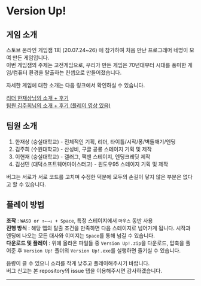 # Version Up!

## 게임 소개

스토브 온라인 게임잼 1회 (20.07.24~26) 에 참가하여 처음 만난 프로그래머 네명이 모여 만든 게임입니다.  
이번 게임잼의 주제는 고전게임으로, 우리가 만든 게임은 70년대부터 시대를 풍미한 게임/컴퓨터 환경을 탈출하는 컨셉으로 만들어졌습니다.  

자세한 게임에 대한 소개는 다음 링크에서 확인하실 수 있습니다.  

[리더 한재상님의 소개 + 후기](https://page.onstove.com/indie/kr/view/5746398)  
[팀원 김주희님의 소개 + 후기 (플레이 영상 있음)](https://blog.naver.com/inki1030/222043271205)  

## 팀원 소개

1. 한재상 (숭실대학교) - 전체적인 기획, 리더, 타이틀/시작/퐁/벽돌깨기/엔딩
2. 김주희 (수원대학교) - 산성비, 구글 공룡 스테이지 기획 및 제작
3. 이현재 (숭실대학교) - 갤러그, 팩맨 스테이지, 엔딩크레딧 제작
4. 김선민 (대덕소프트웨어마이스터고) - 윈도우95 스테이지 기획 및 제작

버그는 서로가 서로 코드를 고치며 수정한 덕분에 모두의 손길이 닿지 않은 부분은 없다고 할 수 있습니다.

## 플레이 방법

__조작__ : `WASD or ↑←→↓ + Space`, 특정 스테이지에서 `마우스` 동반 사용  
__진행 방식__ : 해당 맵의 탈출 조건을 만족하면 다음 스테이지로 넘어가게 됩니다. 시작과 엔딩에 나오는 모든 대사와 이미지는 `Space`를 통해 넘길 수 있습니다.  
__다운로드 및 플레이__ : 위에 올라온 파일들 중 `Version Up!.zip`을 다운로드, 압축을 풀어준 후 `Version Up!` 폴더의 `Version Up!.exe`를 실행하면 즐기실 수 있습니다.  

음량이 클 수 있으니 소리를 작게 낮추고 플레이해주시기 바랍니다.  
버그 신고는 본 repository의 issue 탭을 이용해주시면 감사하겠습니다.

---
